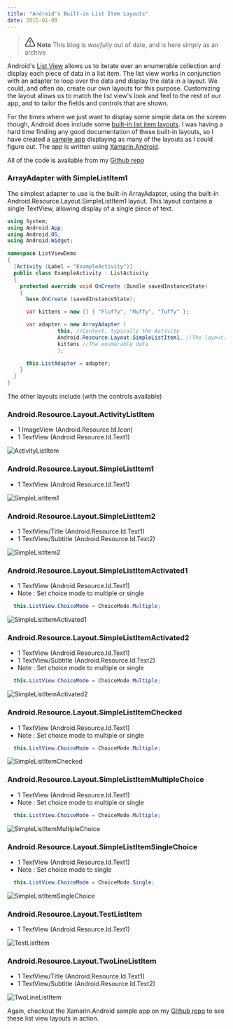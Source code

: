 ```yaml
---
title: "Android's Built-in List Item Layouts"
date: 2015-01-09
---
```

> <svg xmlns="http://www.w3.org/2000/svg" viewBox="0 0 24 24" width="24" height="24"><path d="M13 17.5a1 1 0 11-2 0 1 1 0 012 0zm-.25-8.25a.75.75 0 00-1.5 0v4.5a.75.75 0 001.5 0v-4.5z"></path><path fill-rule="evenodd" d="M9.836 3.244c.963-1.665 3.365-1.665 4.328 0l8.967 15.504c.963 1.667-.24 3.752-2.165 3.752H3.034c-1.926 0-3.128-2.085-2.165-3.752L9.836 3.244zm3.03.751a1 1 0 00-1.732 0L2.168 19.499A1 1 0 003.034 21h17.932a1 1 0 00.866-1.5L12.866 3.994z"></path></svg> **Note**
> This blog is _woefully_ out of date, and is here simply as an archive

Android's [List View](http://developer.xamarin.com/guides/android/user_interface/working_with_listviews_and_adapters/) allows us to iterate over an enumerable collection and display each piece of data in a list item. The list view works in conjunction with an adapter to loop over the data and display the data in a layout. We could, and often do, create our own layouts for this purpose. Customizing the layout allows us to match the list view's look and feel to the rest of our app, and to tailor the fields and controls that are shown.

For the times where we just want to display some simple data on the screen though, Android does include some [built-in list item layouts](http://developer.android.com/reference/android/R.layout.html).  I was having a hard time finding any good documentation of these built-in layouts, so I have created a [sample app](https://github.com/RobGibbens/ListViewDemo) displaying as many of the layouts as I could figure out.  The app is written using [Xamarin.Android](http://android.xamarin.com).

All of the code is available from my [Github repo](https://github.com/RobGibbens/ListViewDemo)


### ArrayAdapter with SimpleListItem1

The simplest adapter to use is the built-in ArrayAdapter, using the built-in Android.Resource.Layout.SimpleListItem1 layout. This layout contains a single TextView, allowing display of a single piece of text.

```csharp
using System;
using Android.App;
using Android.OS;
using Android.Widget;

namespace ListViewDemo
{
  [Activity (Label = "ExampleActivity")]
  public class ExampleActivity : ListActivity
  {
    protected override void OnCreate (Bundle savedInstanceState)
    {
      base.OnCreate (savedInstanceState);

      var kittens = new [] { "Fluffy", "Muffy", "Tuffy" };

      var adapter = new ArrayAdapter (
                this, //Context, typically the Activity
                Android.Resource.Layout.SimpleListItem1, //The layout. How the data will be presented 
                kittens //The enumerable data
                );

      this.ListAdapter = adapter;
    }
  }
}
```

The other layouts include (with the controls available)

### Android.Resource.Layout.ActivityListItem

- 1 ImageView (Android.Resource.Id.Icon)
- 1 TextView (Android.Resource.Id.Text1)

![ActivityListItem](/blog/docs/assets/ActivityListItem.png)
  
### Android.Resource.Layout.SimpleListItem1

- 1 TextView (Android.Resource.Id.Text1)

![SimpleListItem1](/blog/docs/assets/SimpleListItem1.png)

### Android.Resource.Layout.SimpleListItem2

- 1 TextView/Title (Android.Resource.Id.Text1)
- 1 TextView/Subtitle (Android.Resource.Id.Text2)

![SimpleListItem2](/blog/docs/assets/SimpleListItem2.png)

### Android.Resource.Layout.SimpleListItemActivated1

- 1 TextView (Android.Resource.Id.Text1)
- Note : Set choice mode to multiple or single
  
```csharp
  this.ListView.ChoiceMode = ChoiceMode.Multiple;
```

![SimpleListItemActivated1](/blog/docs/assets/SimpleListItemActivated1.png)

### Android.Resource.Layout.SimpleListItemActivated2

- 1 TextView (Android.Resource.Id.Text1)
- 1 TextView/Subtitle (Android.Resource.Id.Text2)
- Note : Set choice mode to multiple or single
  
```csharp
  this.ListView.ChoiceMode = ChoiceMode.Multiple;
```

![SimpleListItemActivated2](/blog/docs/assets/SimpleListItemActivated2.png)

### Android.Resource.Layout.SimpleListItemChecked

- 1 TextView (Android.Resource.Id.Text1)
- Note : Set choice mode to multiple or single
  
```csharp
  this.ListView.ChoiceMode = ChoiceMode.Multiple;
```

![SimpleListItemChecked](/blog/docs/assets/SimpleListItemChecked.png)

### Android.Resource.Layout.SimpleListItemMultipleChoice

- 1 TextView (Android.Resource.Id.Text1)
- Note : Set choice mode to multiple or single
  
```csharp
  this.ListView.ChoiceMode = ChoiceMode.Multiple;
```

![SimpleListItemMultipleChoice](/blog/docs/assets/SimpleListItemMultipleChoice.png)

### Android.Resource.Layout.SimpleListItemSingleChoice

- 1 TextView (Android.Resource.Id.Text1)
- Note : Set choice mode to single
  
```csharp
  this.ListView.ChoiceMode = ChoiceMode.Single;
```

![SimpleListItemSingleChoice](/blog/docs/assets/SimpleListItemSingleChoice.png)

### Android.Resource.Layout.TestListItem

- 1 TextView (Android.Resource.Id.Text1)

![TestListItem](/content/images/2014/Jul/TestListItem.png)
 
### Android.Resource.Layout.TwoLineListItem

- 1 TextView/Title (Android.Resource.Id.Text1)
- 1 TextView/Subtitle (Android.Resource.Id.Text2)

![TwoLineListItem](/blog/docs/assets/TwoLineListItem.png)

Again, checkout the Xamarin.Android sample app on my [Github repo](http://github.com/RobGibbens/ListViewDemo) to see these list view layouts in action.
